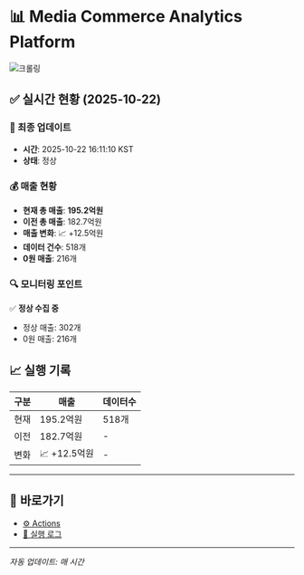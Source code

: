# 📊 Media Commerce Analytics Platform

![크롤링](https://img.shields.io/badge/크롤링-정상-green)

## ✅ 실시간 현황 (2025-10-22)

### 📍 최종 업데이트
- **시간**: 2025-10-22 16:11:10 KST
- **상태**: 정상

### 💰 매출 현황
- **현재 총 매출**: **195.2억원**
- **이전 총 매출**: 182.7억원
- **매출 변화**: 📈 +12.5억원
- **데이터 건수**: 518개
- **0원 매출**: 216개

### 🔍 모니터링 포인트

✅ **정상 수집 중**
- 정상 매출: 302개
- 0원 매출: 216개


## 📈 실행 기록

| 구분 | 매출 | 데이터수 |
|------|------|----------|
| 현재 | 195.2억원 | 518개 |
| 이전 | 182.7억원 | - |
| 변화 | 📈 +12.5억원 | - |

---

## 🔗 바로가기

- [⚙️ Actions](../../actions)
- [📝 실행 로그](../../actions/workflows/daily_scraping.yml)

---

*자동 업데이트: 매 시간*

